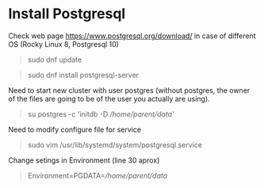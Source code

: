 # Install Postgresql

Check web page https://www.postgresql.org/download/ in case of different OS (Rocky Linux 8, Postgresql 10)
>sudo dnf update

>sudo dnf install postgresql-server

Need to start new cluster with user postgres (without postgres, the owner of the files are going to be of the user you actually are using).

>su postgres -c 'initdb -D */home/parent/data*'

Need to modify configure file for service
>sudo vim /usr/lib/systemd/system/postgresql.service

Change setings in Environment (line 30 aprox)
>Environment=PGDATA=*/home/parent/data*
